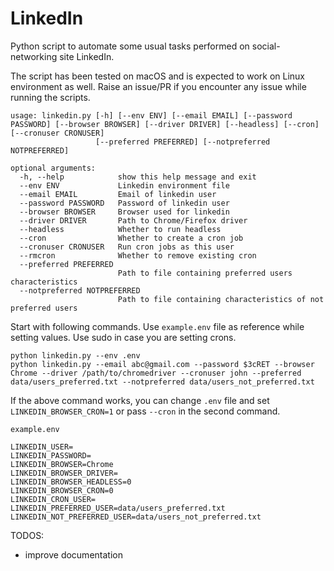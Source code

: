 # LinkedIn

Python script to automate some usual tasks performed on social-networking site LinkedIn.

The script has been tested on macOS and is expected to work on Linux environment as well. Raise an issue/PR if you
encounter any issue while running the scripts.

    usage: linkedin.py [-h] [--env ENV] [--email EMAIL] [--password PASSWORD] [--browser BROWSER] [--driver DRIVER] [--headless] [--cron] [--cronuser CRONUSER]
                       [--preferred PREFERRED] [--notpreferred NOTPREFERRED]

    optional arguments:
      -h, --help            show this help message and exit
      --env ENV             Linkedin environment file
      --email EMAIL         Email of linkedin user
      --password PASSWORD   Password of linkedin user
      --browser BROWSER     Browser used for linkedin
      --driver DRIVER       Path to Chrome/Firefox driver
      --headless            Whether to run headless
      --cron                Whether to create a cron job
      --cronuser CRONUSER   Run cron jobs as this user
      --rmcron              Whether to remove existing cron
      --preferred PREFERRED
                            Path to file containing preferred users characteristics
      --notpreferred NOTPREFERRED
                            Path to file containing characteristics of not preferred users

Start with following commands. Use `example.env` file as reference while setting values. Use sudo in case you are
setting crons.

    python linkedin.py --env .env
    python linkedin.py --email abc@gmail.com --password $3cRET --browser Chrome --driver /path/to/chromedriver --cronuser john --preferred data/users_preferred.txt --notpreferred data/users_not_preferred.txt

If the above command works, you can change `.env` file and set `LINKEDIN_BROWSER_CRON=1` or pass `--cron` in the second
command.

`example.env`

    LINKEDIN_USER=
    LINKEDIN_PASSWORD=
    LINKEDIN_BROWSER=Chrome
    LINKEDIN_BROWSER_DRIVER=
    LINKEDIN_BROWSER_HEADLESS=0
    LINKEDIN_BROWSER_CRON=0
    LINKEDIN_CRON_USER=
    LINKEDIN_PREFERRED_USER=data/users_preferred.txt
    LINKEDIN_NOT_PREFERRED_USER=data/users_not_preferred.txt

TODOS:

- improve documentation
